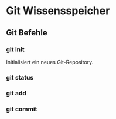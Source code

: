 # Git Wissensspeicher


## Git Befehle


### git init
Initialisiert ein neues Git-Repository.


### git status


### git add


### git commit
